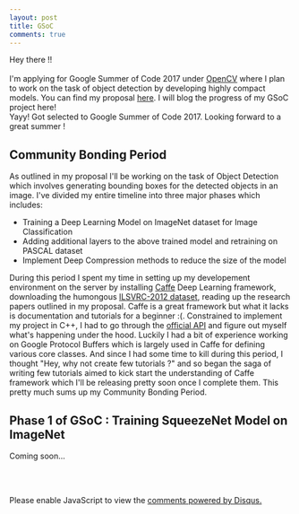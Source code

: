 ```yaml
---
layout: post
title: GSoC
comments: true
---
```


Hey there !! <br><br>
I'm applying for Google Summer of Code 2017 under [OpenCV](https://www.opencv.org) where
I plan to work on the task of object detection by developing highly compact models. You can find my proposal [here](https://docs.google.com/document/d/1zUxaQ4WYM211WaS17Dbe1jHlNeN7Twt0Aws5tt1zKXU/edit?usp=sharing). I will blog the progress of my GSoC project here!<br>
Yayy! Got selected to Google Summer of Code 2017. Looking forward to a great 
summer !
<!-- <p>Partial Derivative &part;f&#8725;&part;x</p> -->
## Community Bonding Period
As outlined in my proposal I'll be working on the task of Object Detection which
involves generating bounding boxes for the detected objects in an image. I've 
divided my entire timeline into three major phases which includes: <br>
- Training a Deep Learning Model on ImageNet dataset for Image Classification
- Adding additional layers to the above trained model and retraining on PASCAL
  dataset
- Implement Deep Compression methods to reduce the size of the model 

During this period I spent my time in setting up my developement environment on the server by installing [Caffe](https://github.com/BVLC/caffe) Deep Learning framework, downloading the humongous [ILSVRC-2012 dataset](http://image-net.org/), reading up the research papers outlined in my proposal. 
Caffe is a great framework but what it lacks is documentation and tutorials for a beginner :(. Constrained to implement my project in C++,  I had to go through the [official API](http://caffe.berkeleyvision.org/doxygen/annotated.html) and figure out myself what's happening under the hood. 
Luckily I had a bit of experience working on Google Protocol Buffers which is largely used in Caffe for defining various core classes. 
And since I had some time to kill during this period, I thought "Hey, why not create few tutorials ?" and so began the saga of writing few tutorials aimed to kick start the understanding of Caffe framework which I'll be releasing pretty soon once I complete them. This pretty much sums up my Community Bonding Period.

## Phase 1 of GSoC : Training SqueezeNet Model on ImageNet
Coming soon...

<br><br>
<div id="disqus_thread"></div>
<script>

/**
*  RECOMMENDED CONFIGURATION VARIABLES: EDIT AND UNCOMMENT THE SECTION BELOW TO INSERT DYNAMIC VALUES FROM YOUR PLATFORM OR CMS.
*  LEARN WHY DEFINING THESE VARIABLES IS IMPORTANT: https://disqus.com/admin/universalcode/#configuration-variables*/
/*
var disqus_config = function () {
this.page.url = PAGE_URL;  // Replace PAGE_URL with your page's canonical URL variable
this.page.identifier = PAGE_IDENTIFIER; // Replace PAGE_IDENTIFIER with your page's unique identifier variable
};
*/
(function() { // DON'T EDIT BELOW THIS LINE
var d = document, s = d.createElement('script');
s.src = 'https://kvmanohar22-github-io.disqus.com/embed.js';
s.setAttribute('data-timestamp', +new Date());
(d.head || d.body).appendChild(s);
})();
</script>
<noscript>Please enable JavaScript to view the <a href="https://disqus.com/?ref_noscript">comments powered by Disqus.</a></noscript>
